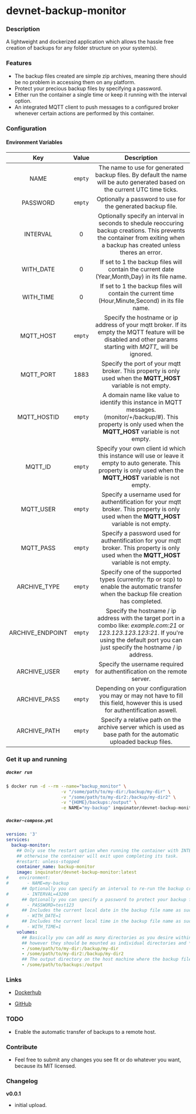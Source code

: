 # devnet-backup-monitor

### Description

A lightweight and dockerized application which allows the hassle free creation of backups for any folder structure on your system(s).


### Features

- The backup files created are simple zip archives, meaning there should be no problem in accessing them on any platform.
- Protect your precious backup files by specifying a password.
- Either run the container a single time or keep it running with the interval option.
- An integrated MQTT client to push messages to a configured broker whenever certain actions are performed by this container.

### Configuration

#### Environment Variables

| Key | Value | Description |
|:-----------------:|:----------------------------------------------:|:------------------------------------------------------------------------------------------------------------------------------------:|
| NAME | `empty` | The name to use for generated backup files. By default the name will be auto generated based on the current UTC time ticks. |
| PASSWORD | `empty` | Optionally a password to use for the generated backup file. |
| INTERVAL | 0 | Optionally specify an interval in seconds to shedule reoccuring backup creations. This prevents the container from exiting when a backup has created unless theres an error. |
| WITH_DATE | 0 | If set to 1 the backup files will contain the current date (Year,Month,Day) in its file name. |
| WITH_TIME | 0 | If set to 1 the backup files will contain the current time (Hour,Minute,Second) in its file name. |
| MQTT_HOST | `empty` | Specify the hostname or ip address of your mqtt broker. If its empty the MQTT feature will be disabled and other params starting with *MQTT_* will be ignored. |
| MQTT_PORT | 1883 | Specify the port of your mqtt broker. This property is only used when the **MQTT_HOST** variable is not empty. |
| MQTT_HOSTID | `empty` | A domain name like value to identify this instance in MQTT messages. (monitor/+/backup/#). This property is only used when the **MQTT_HOST** variable is not empty. |
| MQTT_ID | `empty` | Specify your own client id which this instance will use or leave it empty to auto generate. This property is only used when the **MQTT_HOST** variable is not empty. |
| MQTT_USER | `empty` | Specify a username used for authentification for your mqtt broker. This property is only used when the **MQTT_HOST** variable is not empty. |
| MQTT_PASS | `empty` | Specify a password used for authentification for your mqtt broker. This property is only used when the **MQTT_HOST** variable is not empty. |
| ARCHIVE_TYPE | `empty` | Specify one of the supported types (currently: ftp or scp) to enable the automatic transfer when the backup file creation has completed. |
| ARCHIVE_ENDPOINT | `empty` | Specify the hostname / ip address with the target port in a combo like: *example.com:21* or *123.123.123.123:21*. If you're using the default port you can just specify the hostname / ip address. |
| ARCHIVE_USER | `empty` | Specify the username required for authentification on the remote server. |
| ARCHIVE_PASS | `empty` | Depending on your configuration you may or may not have to fill this field, however this is used for authentification aswell. |
| ARCHIVE_PATH | `empty` | Specify a relative path on the archive server which is used as base path for the automatic uploaded backup files. |

### Get it up and running

##### `docker run`

```bash
$ docker run -d --rm --name="backup_monitor" \
                     -v "/some/path/to/my-dir:/backup/my-dir" \
                     -v "/some/path/to/my-dir2:/backup/my-dir2" \
                     -v "{HOME}/backups:/output" \
                     -e NAME="my-backup" inquinator/devnet-backup-monitor:latest
```

##### `docker-compose.yml`

```yml
version: '3'
services:
  backup-monitor:
    ## Only use the restart option when running the container with INTERVAL specified,
    ## otherwise the container will exit upon completing its task.
    #restart: unless-stopped
    container_name: backup-monitor
    image: inquinator/devnet-backup-monitor:latest
#    environment:
#       - NAME=my-backup
      ## Optionally you can specify an interval to re-run the backup creation every x seconds.
#       - INTERVAL=43200
      ## Optionally you can specify a password to protect your backup files.
#       - PASSWORD=test123
      ## Includes the current local date in the backup file name as such YYYY-MM-DD
#       - WITH_DATE=1
      ## Includes the current local time in the backup file name as such HH-MM-SS
#       - WITH_TIME=1
    volumes:
      ## Basically you can add as many directories as you desire within the */backup/* directory,
      ## however they should be mounted as individual directories and **not directly** as */backup/* 
      - /some/path/to/my-dir:/backup/my-dir
      - /some/path/to/my-dir2:/backup/my-dir2
      ## The output directory on the host machine where the backup files should be stored.
      - /some/path/to/backups:/output
```

### Links

- [Dockerhub](https://hub.docker.com/r/inquinator/devnet-backup-monitor)

- [GitHub](https://github.com/Arosy/devnet-backup-monitor)

### TODO

- Enable the automatic transfer of backups to a remote host.

### Contribute

- Feel free to submit any changes you see fit or do whatever you want, because its MIT licensed.

### Changelog

**v0.0.1**
- initial upload.